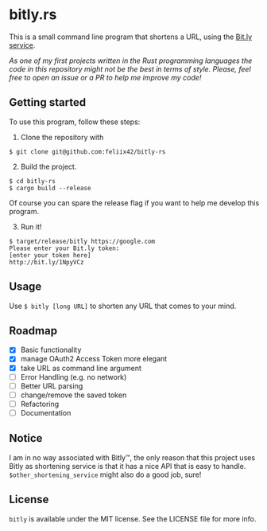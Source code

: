 # bitly.rs

This is a small command line program that shortens a URL, using the [Bit.ly service](https://bitly.com).

_As one of my first projects written in the Rust programming languages the code in this repository might not be the best in terms of style. Please, feel free to open an issue or a PR to help me improve my code!_

## Getting started

To use this program, follow these steps:

1. Clone the repository with
  ```
  $ git clone git@github.com:feliix42/bitly-rs
  ```

2. Build the project.
  ```
  $ cd bitly-rs
  $ cargo build --release
  ```
  Of course you can spare the release flag if you want to help me develop this program.

3. Run it!
  ```
  $ target/release/bitly https://google.com
  Please enter your Bit.ly token:
  [enter your token here]
  http://bit.ly/1NpyVCz
  ```

## Usage
Use `$ bitly [long URL]` to shorten any URL that comes to your mind.

## Roadmap

- [x] Basic functionality
- [x] manage OAuth2 Access Token more elegant
- [x] take URL as command line argument
- [ ] Error Handling (e.g. no network)
- [ ] Better URL parsing
- [ ] change/remove the saved token
- [ ] Refactoring
- [ ] Documentation

## Notice
I am in no way associated with Bitly™, the only reason that this project uses Bitly as shortening service is that it has a nice API that is easy to handle. `$other_shortening_service` might also do a good job, sure!


## License

`bitly` is available under the MIT license. See the LICENSE file for more info.
